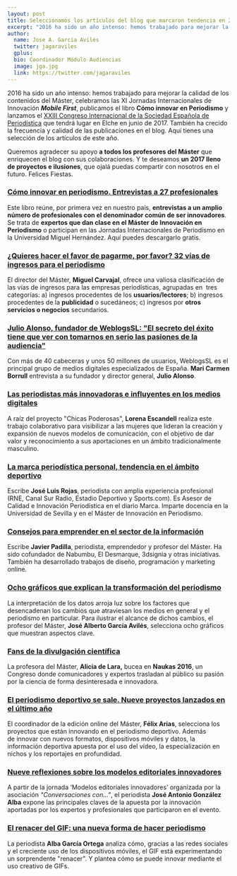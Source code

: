 ```yaml
---
layout: post
title: Seleccionamos los artículos del blog que marcaron tendencia en 2016
excerpt: "2016 ha sido un año intenso: hemos trabajado para mejorar la calidad de los contenidos del Máster, celebramos las XI Jornadas Internacionales de Innovación Mobile First, publicamos el libro Cómo innovar en Periodismo y lanzamos el XXIII Congreso Internacional de la Sociedad Española de Periodística que tendrá lugar en Elche en junio de 2017. También ha crecido la frecuencia y calidad de las publicaciones en el blog. Aquí tienes una selección de los artículos de este año."
author:
  name: Jose A. García Avilés
  twitter: jagaraviles
  gplus:  
  bio: Coordinador Módulo Audiencias
  image: jga.jpg
  link: https://twitter.com/jagaraviles
---
```

2016 ha sido un año intenso: hemos trabajado para mejorar la calidad de los contenidos del Máster, celebramos las XI Jornadas Internacionales de Innovación **_Mobile First_**, publicamos el libro **Cómo innovar en Periodismo** y lanzamos el [XXIII Congreso Internacional de la Sociedad Española de Periodística](http://sep2017.umh.es/) que tendrá lugar en Elche en junio de 2017. También ha crecido la frecuencia y calidad de las publicaciones en el blog. Aquí tienes una selección de los artículos de este año. 

Queremos agradecer su apoyo **a todos los profesores del Máster** que enriquecen el blog con sus colaboraciones. Y te deseamos **un 2017 lleno de proyectos e ilusiones**, que ojalá puedas compartir con nosotros en el futuro. Felices Fiestas.

### [Cómo innovar en periodismo. Entrevistas a 27 profesionales](http://mip.umh.es/blog/2016/10/26/manual-libro-como-innovar-periodismo/)

Este libro reúne, por primera vez en nuestro país, **entrevistas a un amplio número de profesionales con el denominador común de ser innovadores**. Se trata de **expertos que dan clase en el Máster de Innovación en Periodismo** o participan en las Jornadas Internacionales de Periodismo en la Universidad Miguel Hernández. Aquí puedes descargarlo gratis.

### [¿Quieres hacer el favor de pagarme, por favor? 32 vías de ingresos para el periodismo](http://mip.umh.es/blog/2016/01/31/vias-ingresos-periodismo-monetizacion/)

El director del Máster, **Miguel Carvajal**, ofrece una valiosa clasificación de las vías de ingresos para las empresas periodísticas, agrupadas en  tres categorías: a) ingresos procedentes de los **usuarios/lectores**; b) ingresos procedentes de la **publicidad** o sucedáneos; c) ingresos por **otros servicios o negocios** secundarios.

### [Julio Alonso, fundador de WeblogsSL: "El secreto del éxito tiene que ver con tomarnos en serio las pasiones de la audiencia"](http://mip.umh.es/blog/2016/10/09/julio-alonso-exito-weblogsl/)

Con más de 40 cabeceras y unos 50 millones de usuarios, WeblogsSL es el principal grupo de medios digitales especializados de España. **Mari Carmen Borrull** entrevista a su fundador y director general, **Julio Alonso**. 

### [Las periodistas más innovadoras e influyentes en los medios digitales](http://mip.umh.es/blog/2016/03/19/mujeres-periodistas-innovadoras-tres/)

A raíz del proyecto "Chicas Poderosas", **Lorena Escandell** realiza este trabajo colaborativo para visibilizar a las mujeres que lideran la creación y expansión de nuevos modelos de comunicación, con el objetivo de dar valor y reconocimiento a sus aportaciones en un ámbito tradicionalmente masculino.

### [La marca periodística personal, tendencia en el ámbito deportivo](http://mip.umh.es/blog/2016/11/21/marca-periodistica-tendencia-ambito-deportivo/)

Escribe **José Luis Rojas**, periodista con amplia experiencia profesional (RNE, Canal Sur Radio, Estadio Deportivo y Sports.com). Es Asesor de Calidad e Innovación Periodística en el diario Marca. Imparte docencia en la Universidad de Sevilla y en el Máster de Innovación en Periodismo.

### [Consejos para emprender en el sector de la información](http://mip.umh.es/blog/2016/10/23/claves-emprender-javier-padilla-dos/)

Escribe **Javier Padilla**, periodista, emprendedor y profesor del Máster. Ha sido cofundador de Nabumbu, El Desmarque, 3dsignia y otras iniciativas. También ha desarrollado trabajos de diseño, programación y marketing online.

### [Ocho gráficos que explican la transformación del periodismo](http://mip.umh.es/blog/2016/06/17/graficos-transformacion-periodismo/)

La interpretación de los datos arroja luz sobre los factores que desencadenan los cambios que atraviesan los medios en general y el periodismo en particular. Para ilustrar el alcance de dichos cambios, el profesor del Máster, **José Alberto García Avilés**, selecciona ocho gráficos que muestran aspectos clave.

### [Fans de la divulgación científica](http://mip.umh.es/blog/2016/09/25/fans-divulgacion-cientifica/)

La profesora del Máster, **Alicia de Lara,** bucea en **Naukas 2016**, un Congreso donde comunicadores y expertos trasladan al público su pasión por la ciencia de forma desinteresada e innovadora.

### [El periodismo deportivo se sale. Nueve proyectos lanzados en el último año](http://mip.umh.es/blog/2016/02/13/periodismo-deportivo-nuevos-proyectos/)

El coordinador de la edición online del Máster, **Félix Arias**, selecciona los proyectos que están innovando en el periodismo deportivo. Además de innovar con nuevos formatos, dispositivos móviles y datos, la información deportiva apuesta por el uso del vídeo, la especialización en nichos y los reportajes en profundidad.

### [Nueve reflexiones sobre los modelos editoriales innovadores](http://mip.umh.es/blog/2016/06/12/modelos-editoriales-innovadores/)

A partir de la jornada ‘Modelos editoriales innovadores’ organizada por la asociación _"Conversaciones con…"_, el periodista **José Antonio González Alba** expone las principales claves de la apuesta por la innovación aportadas por los expertos y profesionales que participaron en el evento.

### [El renacer del GIF: una nueva forma de hacer periodismo](http://mip.umh.es/blog/2016/03/12/periodismo-renacer-gifs/)

La periodista **Alba García Ortega** analiza cómo, gracias a las redes sociales y el creciente uso de los dispositivos móviles, el GIF está experimentando un sorprendente "renacer". Y plantea cómo se puede innovar mediante el uso creativo de GIFs.

